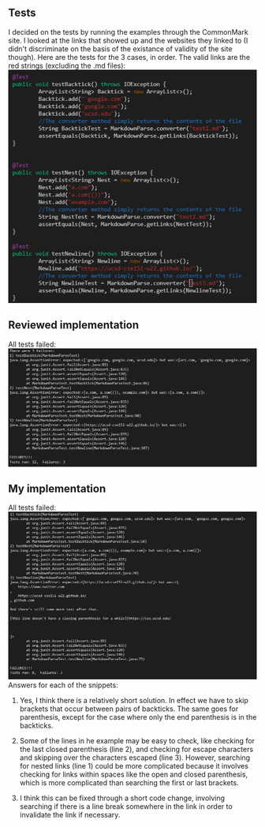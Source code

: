 ## Tests
I decided on the tests by running the examples through the CommonMark site. I looked at the links that showed up and the websites they linked to (I didn't discriminate on the basis of the existance of validity of the site though). Here are the tests for the 3 cases, in order. The valid links are the red strings (excluding the .md files):
![Image](Tests.png)
## Reviewed implementation
All tests failed:
![Image](TheirTests.png)
## My implementation
All tests failed:
![Image](MyTests.png)
Answers for each of the snippets:

1.  Yes, I think there is a relatively short solution. In effect we have to skip brackets  that occur between pairs of backticks. The same goes for parenthesis, except for the case where only the end parenthesis is in the backticks.

2. Some of the lines in he example may be easy to check, like checking for the last closed parenthesis (line 2), and checking for escape characters and skipping over the characters escaped (line 3). However, searching for nested links (line 1) could be more complicated because it involves checking for links within spaces like the open and closed parenthesis, which is more complicated than searching the first or last brackets.

3. I think this can be fixed through a short code change, involving searching if there is a line break somewhere in the link in order to invalidate the link if necessary.